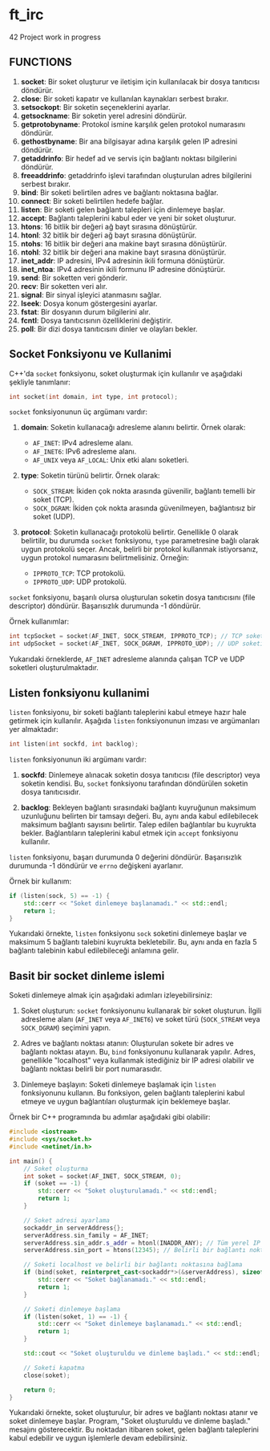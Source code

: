 # ft_irc
42 Project
work in progress

## FUNCTIONS

1. **socket**: Bir soket oluşturur ve iletişim için kullanılacak bir dosya tanıtıcısı döndürür.
2. **close**: Bir soketi kapatır ve kullanılan kaynakları serbest bırakır.
3. **setsockopt**: Bir soketin seçeneklerini ayarlar.
4. **getsockname**: Bir soketin yerel adresini döndürür.
5. **getprotobyname**: Protokol ismine karşılık gelen protokol numarasını döndürür.
6. **gethostbyname**: Bir ana bilgisayar adına karşılık gelen IP adresini döndürür.
7. **getaddrinfo**: Bir hedef ad ve servis için bağlantı noktası bilgilerini döndürür.
8. **freeaddrinfo**: getaddrinfo işlevi tarafından oluşturulan adres bilgilerini serbest bırakır.
9. **bind**: Bir soketi belirtilen adres ve bağlantı noktasına bağlar.
10. **connect**: Bir soketi belirtilen hedefe bağlar.
11. **listen**: Bir soketi gelen bağlantı talepleri için dinlemeye başlar.
12. **accept**: Bağlantı taleplerini kabul eder ve yeni bir soket oluşturur.
13. **htons**: 16 bitlik bir değeri ağ bayt sırasına dönüştürür.
14. **htonl**: 32 bitlik bir değeri ağ bayt sırasına dönüştürür.
15. **ntohs**: 16 bitlik bir değeri ana makine bayt sırasına dönüştürür.
16. **ntohl**: 32 bitlik bir değeri ana makine bayt sırasına dönüştürür.
17. **inet_addr**: IP adresini, IPv4 adresinin ikili formuna dönüştürür.
18. **inet_ntoa**: IPv4 adresinin ikili formunu IP adresine dönüştürür.
19. **send**: Bir soketten veri gönderir.
20. **recv**: Bir soketten veri alır.
21. **signal**: Bir sinyal işleyici atanmasını sağlar.
22. **lseek**: Dosya konum göstergesini ayarlar.
23. **fstat**: Bir dosyanın durum bilgilerini alır.
24. **fcntl**: Dosya tanıtıcısının özelliklerini değiştirir.
25. **poll**: Bir dizi dosya tanıtıcısını dinler ve olayları bekler.


## Socket Fonksiyonu ve Kullanimi

C++'da `socket` fonksiyonu, soket oluşturmak için kullanılır ve aşağıdaki şekliyle tanımlanır:

```cpp
int socket(int domain, int type, int protocol);
```

`socket` fonksiyonunun üç argümanı vardır:

1. **domain**: Soketin kullanacağı adresleme alanını belirtir. Örnek olarak:
   - `AF_INET`: IPv4 adresleme alanı.
   - `AF_INET6`: IPv6 adresleme alanı.
   - `AF_UNIX` veya `AF_LOCAL`: Unix etki alanı soketleri.

2. **type**: Soketin türünü belirtir. Örnek olarak:
   - `SOCK_STREAM`: İkiden çok nokta arasında güvenilir, bağlantı temelli bir soket (TCP).
   - `SOCK_DGRAM`: İkiden çok nokta arasında güvenilmeyen, bağlantısız bir soket (UDP).

3. **protocol**: Soketin kullanacağı protokolü belirtir. Genellikle 0 olarak belirtilir, bu durumda `socket` fonksiyonu, `type` parametresine bağlı olarak uygun protokolü seçer. Ancak, belirli bir protokol kullanmak istiyorsanız, uygun protokol numarasını belirtmelisiniz. Örneğin:
   - `IPPROTO_TCP`: TCP protokolü.
   - `IPPROTO_UDP`: UDP protokolü.

`socket` fonksiyonu, başarılı olursa oluşturulan soketin dosya tanıtıcısını (file descriptor) döndürür. Başarısızlık durumunda -1 döndürür.

Örnek kullanımlar:
```cpp
int tcpSocket = socket(AF_INET, SOCK_STREAM, IPPROTO_TCP); // TCP soketi oluşturur
int udpSocket = socket(AF_INET, SOCK_DGRAM, IPPROTO_UDP); // UDP soketi oluşturur
```

Yukarıdaki örneklerde, `AF_INET` adresleme alanında çalışan TCP ve UDP soketleri oluşturulmaktadır.


## Listen fonksiyonu kullanimi

`listen` fonksiyonu, bir soketi bağlantı taleplerini kabul etmeye hazır hale getirmek için kullanılır. Aşağıda `listen` fonksiyonunun imzası ve argümanları yer almaktadır:

```cpp
int listen(int sockfd, int backlog);
```

`listen` fonksiyonunun iki argümanı vardır:

1. **sockfd**: Dinlemeye alınacak soketin dosya tanıtıcısı (file descriptor) veya soketin kendisi. Bu, `socket` fonksiyonu tarafından döndürülen soketin dosya tanıtıcısıdır.

2. **backlog**: Bekleyen bağlantı sırasındaki bağlantı kuyruğunun maksimum uzunluğunu belirten bir tamsayı değeri. Bu, aynı anda kabul edilebilecek maksimum bağlantı sayısını belirtir. Talep edilen bağlantılar bu kuyrukta bekler. Bağlantıların taleplerini kabul etmek için `accept` fonksiyonu kullanılır.

`listen` fonksiyonu, başarı durumunda 0 değerini döndürür. Başarısızlık durumunda -1 döndürür ve `errno` değişkeni ayarlanır.

Örnek bir kullanım:

```cpp
if (listen(sock, 5) == -1) {
    std::cerr << "Soket dinlemeye başlanamadı." << std::endl;
    return 1;
}
```

Yukarıdaki örnekte, `listen` fonksiyonu `sock` soketini dinlemeye başlar ve maksimum 5 bağlantı talebini kuyrukta bekletebilir. Bu, aynı anda en fazla 5 bağlantı talebinin kabul edilebileceği anlamına gelir.

## Basit bir socket dinleme islemi

Soketi dinlemeye almak için aşağıdaki adımları izleyebilirsiniz:

1. Soket oluşturun: `socket` fonksiyonunu kullanarak bir soket oluşturun. İlgili adresleme alanı (`AF_INET` veya `AF_INET6`) ve soket türü (`SOCK_STREAM` veya `SOCK_DGRAM`) seçimini yapın.

2. Adres ve bağlantı noktası atanın: Oluşturulan sokete bir adres ve bağlantı noktası atayın. Bu, `bind` fonksiyonunu kullanarak yapılır. Adres, genellikle "localhost" veya kullanmak istediğiniz bir IP adresi olabilir ve bağlantı noktası belirli bir port numarasıdır.

3. Dinlemeye başlayın: Soketi dinlemeye başlamak için `listen` fonksiyonunu kullanın. Bu fonksiyon, gelen bağlantı taleplerini kabul etmeye ve uygun bağlantıları oluşturmak için beklemeye başlar.

Örnek bir C++ programında bu adımlar aşağıdaki gibi olabilir:

```cpp
#include <iostream>
#include <sys/socket.h>
#include <netinet/in.h>

int main() {
    // Soket oluşturma
    int soket = socket(AF_INET, SOCK_STREAM, 0);
    if (soket == -1) {
        std::cerr << "Soket oluşturulamadı." << std::endl;
        return 1;
    }

    // Soket adresi ayarlama
    sockaddr_in serverAddress{};
    serverAddress.sin_family = AF_INET;
    serverAddress.sin_addr.s_addr = htonl(INADDR_ANY); // Tüm yerel IP adreslerini kabul et
    serverAddress.sin_port = htons(12345); // Belirli bir bağlantı noktası

    // Soketi localhost ve belirli bir bağlantı noktasına bağlama
    if (bind(soket, reinterpret_cast<sockaddr*>(&serverAddress), sizeof(serverAddress)) == -1) {
        std::cerr << "Soket bağlanamadı." << std::endl;
        return 1;
    }

    // Soketi dinlemeye başlama
    if (listen(soket, 1) == -1) {
        std::cerr << "Soket dinlemeye başlanamadı." << std::endl;
        return 1;
    }

    std::cout << "Soket oluşturuldu ve dinleme başladı." << std::endl;

    // Soketi kapatma
    close(soket);

    return 0;
}
```

Yukarıdaki örnekte, soket oluşturulur, bir adres ve bağlantı noktası atanır ve soket dinlemeye başlar. Program, "Soket oluşturuldu ve dinleme başladı." mesajını gösterecektir. Bu noktadan itibaren soket, gelen bağlantı taleplerini kabul edebilir ve uygun işlemlerle devam edebilirsiniz.
